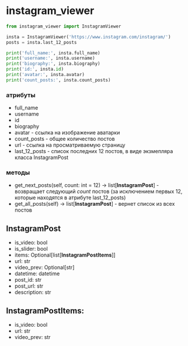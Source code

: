 # instagram_viewer
```python
from instagram_viewer import InstagramViewer

insta = InstagramViewer('https://www.instagram.com/instagram/')
posts = insta.last_12_posts

print('full_name:', insta.full_name)
print('username:', insta.username)
print('biography:', insta.biography)
print('id:', insta.id)
print('avatar:', insta.avatar)
print('count_posts:', insta.count_posts)


```

### атрибуты
- full_name
- username
- id
- biography
- avatar - ссылка на изображение аватарки
- count_posts - общее количество постов
- url - ссылка на просматриваемую страницу
- last_12_posts - список последних 12 постов, в виде экзмепляра класса InstagramPost

### методы

- get_next_posts(self, count: int = 12) -> list[**InstagramPost**] - возвращает следующий *count* постов (за исключением первых 12, которые находятся в атрибуте last_12_posts)
- get_all_posts(self) -> list[**InstagramPost**] - вернет список из всех постов

## InstagramPost

- is_video: bool
- is_slider: bool
- items: Optional[list[**InstagramPostItems**]]
- url: str
- video_prev: Optional[str]
- datetime: datetime
- post_id: str
- post_url: str
- description: str

## InstagramPostItems:

- is_video: bool
- url: str
- video_prev: str

